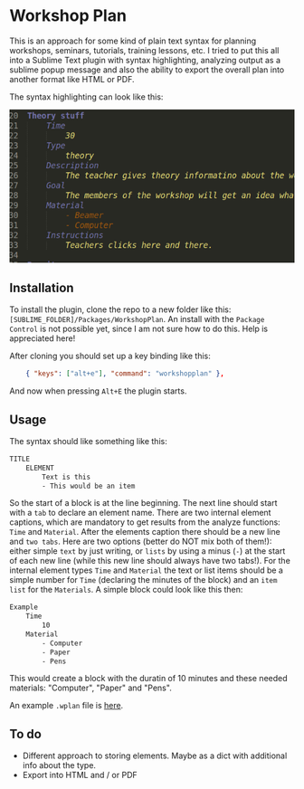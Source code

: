 # Workshop Plan

This is an approach for some kind of plain text syntax for planning workshops, seminars, tutorials, training lessons, etc. I tried to put this all into a Sublime Text plugin with syntax highlighting, analyzing output as a sublime popup message and also the ability to export the overall plan into another format like HTML or PDF.

The syntax highlighting can look like this:

![screenshot](documentation/screenshot.png)

## Installation

To install the plugin, clone the repo to a new folder like this: `[SUBLIME_FOLDER]/Packages/WorkshopPlan`. An install with the `Package Control` is not possible yet, since I am not sure how to do this. Help is appreciated here!

After cloning you should set up a key binding like this:

```JSON
	{ "keys": ["alt+e"], "command": "workshopplan" },
```

And now when pressing `Alt+E` the plugin starts.

## Usage

The syntax should like something like this:

```
TITLE
	ELEMENT
		Text is this
		- This would be an item
```

So the start of a block is at the line beginning. The next line should start with a `tab` to declare an element name. There are two internal element captions, which are mandatory to get results from the analyze functions: `Time` and `Material`. After the elements caption there should be a new line and `two tabs`. Here are two options (better do NOT mix both of them!): either simple `text` by just writing, or `lists` by using a minus (`-`) at the start of each new line (while this new line should always have two tabs!). For the internal element types `Time` and `Material` the text or list items should be a simple number for `Time` (declaring the minutes of the block) and an `item list` for the `Materials`. A simple block could look like this then:

```
Example
	Time
		10
	Material
		- Computer
		- Paper
		- Pens
```

This would create a block with the duratin of 10 minutes and these needed materials: "Computer", "Paper" and "Pens".

An example `.wplan` file is [here](documentation/example.wplan).

## To do

- Different approach to storing elements. Maybe as a dict with additional info about the type.
- Export into HTML and / or PDF
